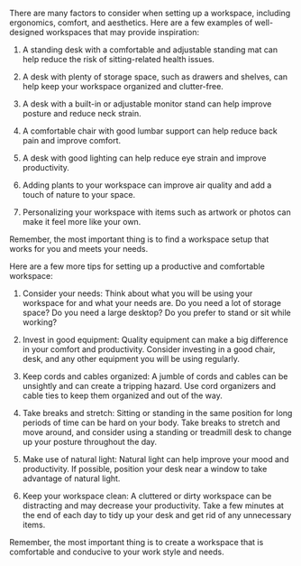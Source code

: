 <div class="markdown prose w-full break-words dark:prose-invert light">
  <p>
    There are many factors to consider when setting up a workspace, including
    ergonomics, comfort, and aesthetics. Here are a few examples of
    well-designed workspaces that may provide inspiration:
  </p>
  <ol>
    <li>
      <p>
        A standing desk with a comfortable and adjustable standing mat can help
        reduce the risk of sitting-related health issues.
      </p>
    </li>
    <li>
      <p>
        A desk with plenty of storage space, such as drawers and shelves, can
        help keep your workspace organized and clutter-free.
      </p>
    </li>
    <li>
      <p>
        A desk with a built-in or adjustable monitor stand can help improve
        posture and reduce neck strain.
      </p>
    </li>
    <li>
      <p>
        A comfortable chair with good lumbar support can help reduce back pain
        and improve comfort.
      </p>
    </li>
    <li>
      <p>
        A desk with good lighting can help reduce eye strain and improve
        productivity.
      </p>
    </li>
    <li>
      <p>
        Adding plants to your workspace can improve air quality and add a touch
        of nature to your space.
      </p>
    </li>
    <li>
      <p>
        Personalizing your workspace with items such as artwork or photos can
        make it feel more like your own.
      </p>
    </li>
  </ol>
  <p>
    Remember, the most important thing is to find a workspace setup that works
    for you and meets your needs.
  </p>
</div>

<div class="markdown prose w-full break-words dark:prose-invert light"><p>Here are a few more tips for setting up a productive and comfortable workspace:</p><ol><li><p>Consider your needs: Think about what you will be using your workspace for and what your needs are. Do you need a lot of storage space? Do you need a large desktop? Do you prefer to stand or sit while working?</p></li><li><p>Invest in good equipment: Quality equipment can make a big difference in your comfort and productivity. Consider investing in a good chair, desk, and any other equipment you will be using regularly.</p></li><li><p>Keep cords and cables organized: A jumble of cords and cables can be unsightly and can create a tripping hazard. Use cord organizers and cable ties to keep them organized and out of the way.</p></li><li><p>Take breaks and stretch: Sitting or standing in the same position for long periods of time can be hard on your body. Take breaks to stretch and move around, and consider using a standing or treadmill desk to change up your posture throughout the day.</p></li><li><p>Make use of natural light: Natural light can help improve your mood and productivity. If possible, position your desk near a window to take advantage of natural light.</p></li><li><p>Keep your workspace clean: A cluttered or dirty workspace can be distracting and may decrease your productivity. Take a few minutes at the end of each day to tidy up your desk and get rid of any unnecessary items.</p></li></ol><p>Remember, the most important thing is to create a workspace that is comfortable and conducive to your work style and needs.</p></div>
